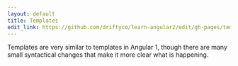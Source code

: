 ```yaml
---
layout: default
title: Templates
edit_link: https://github.com/driftyco/learn-angular2/edit/gh-pages/templates/index.md
---
```


Templates are very similar to templates in Angular 1, though there are many small syntactical changes that make it more clear what is happening.
